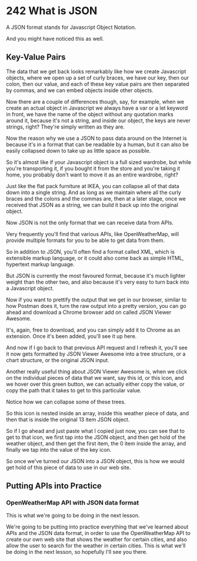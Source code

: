 # 242 What is JSON

A JSON format stands for Javascript Object Notation. 

And you might have noticed this as well.

## Key-Value Pairs

The data that we get back looks remarkably like how we create Javascript objects, where we open up a set of curly braces, we have our key, then our colon, then our value, and each of these key value pairs are then separated by commas, and we can embed objects inside other objects.

Now there are a couple of differences though, say, for example, when we create an actual object in Javascript we always have a var or a let keyword in front, we have the name of the object without any quotation marks around it, because it's not a string, and inside our object, the keys are never strings, right?  They're simply written as they are. 

Now the reason why we use a JSON to pass data around on the Internet is because it's in a format that can be readable by a human, but it can also be easily collapsed down to take up as little space as possible.

So it's almost like if your Javascript object is a full sized wardrobe, but while you're transporting it, if you bought it from the store and you're taking it home, you probably don't want to move it as an entire wardrobe, right?

Just like the flat pack furniture at IKEA, you can collapse all of that data down into a single string.  And as long as we maintain where all the curly braces and the colons and the commas are, then at a later stage, once we received that JSON as a string, we can build it back up into the original object.

Now JSON is not the only format that we can receive data from APIs. 

Very frequently you'll find that various APIs, like OpenWeatherMap, will provide multiple formats for you to be able to get data from them.

So in addition to JSON, you'll often find a format called XML, which is extensible markup language, or it could also come back as simple HTML, hypertext markup language.

But JSON is currently the most favoured format, because it's much lighter weight than the other two, and also because it's very easy to turn back into a Javascript object.

Now if you want to prettify the output that we get in our browser, similar to how Postman does it, turn the raw output into a pretty version, you can go ahead and download a Chrome browser add on called JSON Viewer Awesome.

It's, again, free to download, and you can simply add it to Chrome as an extension. Once it's been added, you'll see it up here.

And now if I go back to that previous API request and I refresh it, you'll see it now gets formatted by JSON Viewer Awesome into a tree structure, or a chart structure, or the original JSON input.

Another really useful thing about JSON Viewer Awesome is, when we click on the individual pieces of data that we want, say this id, or this icon, and we hover over this green button, we can actually either copy the value, or copy the path that it takes to get to this particular value.

Notice how we can collapse some of these trees.

So this icon is nested inside an array, inside this weather piece of data, and then that is inside the original 13 item JSON object.

So if I go ahead and just paste what I copied just now, you can see that to get to that icon, we first tap into the JSON object, and then get hold of the weather object, and then get the first item, the 0 item inside the array, and finally we tap into the value of the key icon.

So once we've turned our JSON into a JSON object, this is how we would get hold of this piece of data to use in our web site.

## Putting APIs into Practice

### OpenWeatherMap API with JSON data format

This is what we're going to be doing in the next lesson.

We're going to be putting into practice everything that we've learned about APIs and the JSON data format, in order to use the OpenWeatherMap API to create our own web site that shows the weather for certain cities, and also allow the user to search for the weather in certain cities.  This is what we'll be doing in the next lesson, so hopefully I'll see you there.

